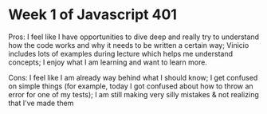 # Week 1 of Javascript 401

Pros: I feel like I have opportunities to dive deep and really try to understand how the code works and why it needs to be written a certain way; Vinicio includes lots of examples during lecture which helps me understand concepts; I enjoy what I am learning and want to learn more.

Cons: I feel like I am already way behind what I should know; I get confused on simple things (for example, today I got confused about how to throw an error for one of my tests); I am still making very silly mistakes & not realizing that I've made them
